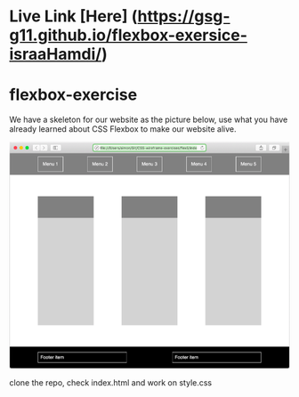 # Live Link [Here] (https://gsg-g11.github.io/flexbox-exersice-israaHamdi/)
# flexbox-exercise

We have a skeleton for our website as the picture below, use what you have already learned about CSS Flexbox to make our website alive.

<img src="flexbox_exercise.png" alt="style website using flex">

clone the repo, check index.html and work on style.css
